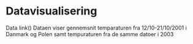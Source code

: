 # Datavisualisering
Data
  link()
  Dataen viser gennemsnit temparaturen fra 12/10-21/10/2001 i Danmark og Polen samt tempuraturen fra de samme datoer i 2003
  
